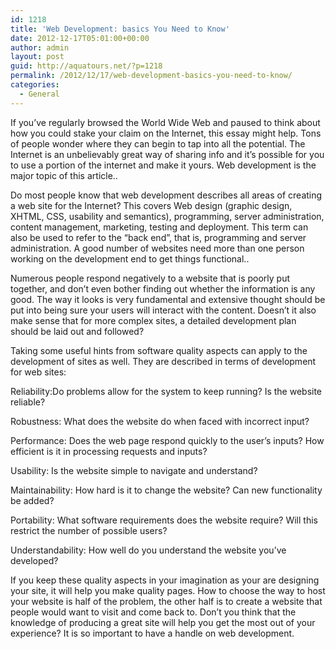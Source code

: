 ```yaml
---
id: 1218
title: 'Web Development: basics You Need to Know'
date: 2012-12-17T05:01:00+00:00
author: admin
layout: post
guid: http://aquatours.net/?p=1218
permalink: /2012/12/17/web-development-basics-you-need-to-know/
categories:
  - General
---
```

If you&#8217;ve regularly browsed the World Wide Web and paused to think about how you could stake your claim on the Internet, this essay might help. Tons of people wonder where they can begin to tap into all the potential. The Internet is an unbelievably great way of sharing info and it&#8217;s possible for you to use a portion of the internet and make it yours. Web development is the major topic of this article..

Do most people know that web development describes all areas of creating a web site for the Internet? This covers Web design (graphic design, XHTML, CSS, usability and semantics), programming, server administration, content management, marketing, testing and deployment. This term can also be used to refer to the &#8220;back end&#8221;, that is, programming and server administration. A good number of websites need more than one person working on the development end to get things functional..

Numerous people respond negatively to a website that is poorly put together, and don&#8217;t even bother finding out whether the information is any good. The way it looks is very fundamental and extensive thought should be put into being sure your users will interact with the content. Doesn&#8217;t it also make sense that for more complex sites, a detailed development plan should be laid out and followed?

Taking some useful hints from software quality aspects can apply to the development of sites as well. They are described in terms of development for web sites:
  
Reliability:Do problems allow for the system to keep running? Is the website reliable?
  
Robustness: What does the website do when faced with incorrect input?
  
Performance: Does the web page respond quickly to the user&#8217;s inputs? How efficient is it in processing requests and inputs?
  
Usability: Is the website simple to navigate and understand?
  
Maintainability: How hard is it to change the website? Can new functionality be added?
  
Portability: What software requirements does the website require? Will this restrict the number of possible users?
  
Understandability: How well do you understand the website you&#8217;ve developed?

If you keep these quality aspects in your imagination as your are designing your site, it will help you make quality pages. How to choose the way to host your website is half of the problem, the other half is to create a website that people would want to visit and come back to. Don&#8217;t you think that the knowledge of producing a great site will help you get the most out of your experience? It is so important to have a handle on web development.
